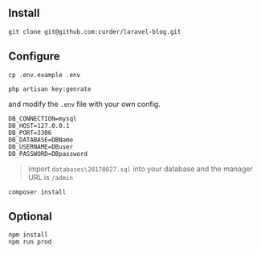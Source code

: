 ## Install

```
git clone git@github.com:curder/laravel-blog.git
```

## Configure
```
cp .env.example .env

php artisan key:genrate
```
and modify the `.env` file with your own config.
```
DB_CONNECTION=mysql
DB_HOST=127.0.0.1
DB_PORT=3306
DB_DATABASE=DBName
DB_USERNAME=DBuser
DB_PASSWORD=DBpassword
```

> import `databases\20170827.sql` into your database 
> and the manager URL is `/admin`

```
composer install
```

## Optional

```
npm install
npm run prod
```
